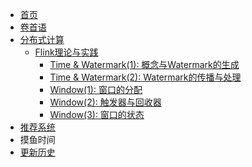 <!-- sidebar.md -->
* [首页](/)
* [卷首语](preface.md)
* [分布式计算](/engineering/)
    * [Flink理论与实践](/engineering/flink/)
        * [Time & Watermark(1): 概念与Watermark的生成](/engineering/flink/time1.md)
        * [Time & Watermark(2): Watermark的传播与处理](/engineering/flink/time2.md)
        * [Window(1): 窗口的分配](/engineering/flink/window1.md)
        * [Window(2): 触发器与回收器](/engineering/flink/window2.md)
        * [Window(3): 窗口的状态](/engineering/flink/window3.md)
* [推荐系统](/rec/)
* 摸鱼时间
* [更新历史](changelog.md)